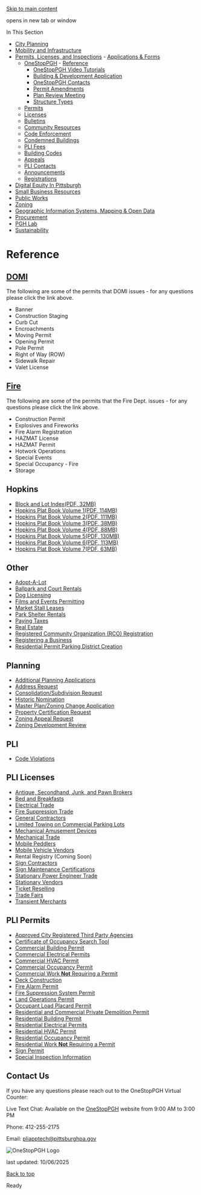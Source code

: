 [Skip to main content](https://www.pittsburghpa.gov/Business-Development/Permits-Licenses-and-Inspections/OneStopPGH/Reference#main-content)

opens in new tab or window

In This Section

- [City Planning](https://www.pittsburghpa.gov/Business-Development/City-Planning)
- [Mobility and Infrastructure](https://www.pittsburghpa.gov/Business-Development/Mobility-and-Infrastructure)
- [Permits, Licenses, and Inspections](https://www.pittsburghpa.gov/Business-Development/Permits-Licenses-and-Inspections)  - [Applications & Forms](https://www.pittsburghpa.gov/Business-Development/Permits-Licenses-and-Inspections/Applications-Forms)
  - [OneStopPGH](https://www.pittsburghpa.gov/Business-Development/Permits-Licenses-and-Inspections/OneStopPGH)    - [Reference](https://www.pittsburghpa.gov/Business-Development/Permits-Licenses-and-Inspections/OneStopPGH/Reference)
    - [OneStopPGH Video Tutorials](https://www.pittsburghpa.gov/Business-Development/Permits-Licenses-and-Inspections/OneStopPGH/OneStopPGH-Tutorials)
    - [Building & Development Application](https://www.pittsburghpa.gov/Business-Development/Permits-Licenses-and-Inspections/OneStopPGH/Building-Development-Application)
    - [OneStopPGH Contacts](https://www.pittsburghpa.gov/Business-Development/Permits-Licenses-and-Inspections/OneStopPGH/OneStopPGH-Contacts)
    - [Permit Amendments](https://www.pittsburghpa.gov/Business-Development/Permits-Licenses-and-Inspections/OneStopPGH/Permit-Amendments)
    - [Plan Review Meeting](https://www.pittsburghpa.gov/Business-Development/Permits-Licenses-and-Inspections/OneStopPGH/Plan-Review-Meeting)
    - [Structure Types](https://www.pittsburghpa.gov/Business-Development/Permits-Licenses-and-Inspections/OneStopPGH/Structure-Types)
  - [Permits](https://www.pittsburghpa.gov/Business-Development/Permits-Licenses-and-Inspections/Permits)
  - [Licenses](https://www.pittsburghpa.gov/Business-Development/Permits-Licenses-and-Inspections/Licenses)
  - [Bulletins](https://www.pittsburghpa.gov/Business-Development/Permits-Licenses-and-Inspections/PLI-Bulletins)
  - [Community Resources](https://www.pittsburghpa.gov/Business-Development/Permits-Licenses-and-Inspections/Community-Resources)
  - [Code Enforcement](https://www.pittsburghpa.gov/Business-Development/Permits-Licenses-and-Inspections/Code-Enforcement)
  - [Condemned Buildings](https://www.pittsburghpa.gov/Business-Development/Permits-Licenses-and-Inspections/Condemned-Buildings)
  - [PLI Fees](https://www.pittsburghpa.gov/Business-Development/Permits-Licenses-and-Inspections/Fees)
  - [Building Codes](https://www.pittsburghpa.gov/Business-Development/Permits-Licenses-and-Inspections/Building-Codes)
  - [Appeals](https://www.pittsburghpa.gov/Business-Development/Permits-Licenses-and-Inspections/Appeals)
  - [PLI Contacts](https://www.pittsburghpa.gov/Business-Development/Permits-Licenses-and-Inspections/Contacts)
  - [Announcements](https://www.pittsburghpa.gov/Business-Development/Permits-Licenses-and-Inspections/Announcements)
  - [Registrations](https://www.pittsburghpa.gov/Business-Development/Permits-Licenses-and-Inspections/Registrations)
- [Digital Equity In Pittsburgh](https://www.pittsburghpa.gov/Business-Development/Digital-Equity-In-Pittsburgh)
- [Small Business Resources](https://www.pittsburghpa.gov/Business-Development/Small-Business-Resources)
- [Public Works](https://www.pittsburghpa.gov/Business-Development/Public-Works)
- [Zoning](https://www.pittsburghpa.gov/Business-Development/Zoning)
- [Geographic Information Systems, Mapping & Open Data](https://www.pittsburghpa.gov/Business-Development/Geographic-Information-Systems-Mapping-Open-Data)
- [Procurement](https://www.pittsburghpa.gov/Business-Development/Procurement)
- [PGH Lab](https://www.pittsburghpa.gov/Business-Development/PGH-Lab)
- [Sustainability](https://www.pittsburghpa.gov/Business-Development/Sustainability)

# Reference

## [DOMI](https://www.pittsburghpa.gov/Business-Development/Mobility-and-Infrastructure/Right-of-Way-Management)

The following are some of the permits that DOMI issues - for any questions please click the link above.

- Banner
- Construction Staging
- Curb Cut
- Encroachments
- Moving Permit
- Opening Permit
- Pole Permit
- Right of Way (ROW)
- Sidewalk Repair
- Valet License

## [Fire](https://www.pittsburghpa.gov/Safety/Fire/Fire-Permit-Information)

The following are some of the permits that the Fire Dept. issues - for any questions please click the link above.

- Construction Permit
- Explosives and Fireworks
- Fire Alarm Registration
- HAZMAT License
- HAZMAT Permit
- Hotwork Operations
- Special Events
- Special Occupancy - Fire
- Storage

## Hopkins

- [Block and Lot Index(PDF, 32MB)](https://www.pittsburghpa.gov/files/assets/city/v/1/pli/documents/block_and_lot_index.pdf)
- [Hopkins Plat Book Volume 1(PDF, 114MB)](https://www.pittsburghpa.gov/files/assets/city/v/1/pli/documents/hopkins_vol_01_1923.pdf)
- [Hopkins Plat Book Volume 2(PDF, 111MB)](https://www.pittsburghpa.gov/files/assets/city/v/1/pli/documents/hopkins_vol_02_1939.pdf)
- [Hopkins Plat Book Volume 3(PDF, 38MB)](https://www.pittsburghpa.gov/files/assets/city/v/1/pli/documents/hopkins_vol_03_1939.pdf)
- [Hopkins Plat Book Volume 4(PDF, 88MB)](https://www.pittsburghpa.gov/files/assets/city/v/1/pli/documents/hopkins_vol_04_1925.pdf)
- [Hopkins Plat Book Volume 5(PDF, 130MB)](https://www.pittsburghpa.gov/files/assets/city/v/1/pli/documents/hopkins_vol_05_1925.pdf)
- [Hopkins Plat Book Volume 6(PDF, 113MB)](https://www.pittsburghpa.gov/files/assets/city/v/1/pli/documents/hopkins_vol_06_1916.pdf)
- [Hopkins Plat Book Volume 7(PDF, 63MB)](https://www.pittsburghpa.gov/files/assets/city/v/1/pli/documents/hopkins_vol_07_1917.pdf)

## Other

- [Adopt-A-Lot](https://www.pittsburghpa.gov/Business-Development/City-Planning/Planning-Programs/Adopt-A-Lot)
- [Ballpark and Court Rentals](https://www.pittsburghpa.gov/Recreation-Events/Park-Permits/Reserve-Park-Shelter/Frequently-Asked-Questions)
- [Dog Licensing](https://www.pittsburghpa.gov/Safety/Animal-Care-Control/Dog-Licenses)
- [Films and Events Permitting](https://www.pittsburghpa.gov/Recreation-Events/Film-Event-Management)
- [Market Stall Leases](https://www.pittsburghpa.gov/Recreation-Events/Events/Farmers-Markets/Farmers-Market-Vendor-Registration)
- [Park Shelter Rentals](https://www.pittsburghpa.gov/Recreation-Events/Park-Permits/Reserve-Park-Shelter)
- [Paying Taxes](https://www.pittsburghpa.gov/City-Government/Finance-Budget/Taxes)
- [Real Estate](https://www.pittsburghpa.gov/City-Government/Finance-Budget/Real-Estate)
- [Registered Community Organization (RCO) Registration](https://www.pittsburghpa.gov/Business-Development/City-Planning/Planning-Programs/Registered-Community-Organizations)
- [Registering a Business](https://www.pittsburghpa.gov/City-Government/Finance-Budget/New-Business-Registration)
- [Residential Permit Parking District Creation](https://www.pittsburghparking.com/Enforcement-and-Metered-Parking/Residential-Parking-Permit-Program)

## Planning

- [Additional Planning Applications](https://www.pittsburghpa.gov/Business-Development/Zoning/Planning-Application-and-Process)
- [Address Request](https://www.pittsburghpa.gov/Business-Development/Zoning/Planning-Application-and-Process)
- [Consolidation/Subdivision Request](https://www.pittsburghpa.gov/Business-Development/Zoning/Planning-Application-and-Process/ConsolidationsSubdivisions)
- [Historic Nomination](https://www.pittsburghpa.gov/Business-Development/City-Planning/Historic-Preservation-Program/Historic-Nominations-archive)
- [Master Plan/Zoning Change Application](https://www.pittsburghpa.gov/Business-Development/Zoning/Planning-Application-and-Process/Institutional-Master-Plan)
- [Property Certification Request](https://www.pittsburghpa.gov/Business-Development/Zoning/Planning-Application-and-Process/Property-Certification)
- [Zoning Appeal Request](https://www.pittsburghpa.gov/Training/DCP-BC-Archive/Zoning-Board-of-Adjustment)
- [Zoning Development Review](https://www.pittsburghpa.gov/Business-Development/Zoning/Plan-Reviews-and-Notices)

## PLI

- [Code Violations](https://www.pittsburghpa.gov/Business-Development/Permits-Licenses-and-Inspections/Code-Enforcement/Top-10-Code-Violations)

## PLI Licenses

- [Antique, Secondhand, Junk, and Pawn Brokers](https://www.pittsburghpa.gov/Business-Development/Permits-Licenses-and-Inspections/Licenses/Business-Licenses/Secondhand-Dealer-Junk-Dealer-Pawnbroker-Licenses)
- [Bed and Breakfasts](https://www.pittsburghpa.gov/Business-Development/Permits-Licenses-and-Inspections/Licenses/Business-Licenses/Bed-and-Breakfast-License)
- [Electrical Trade](https://www.pittsburghpa.gov/Business-Development/Permits-Licenses-and-Inspections/Licenses/Trade-Licenses/Electrical-Trade-License)
- [Fire Suppression Trade](https://www.pittsburghpa.gov/Business-Development/Permits-Licenses-and-Inspections/Licenses/Trade-Licenses/Fire-Suppression-Trade-License)
- [General Contractors](https://www.pittsburghpa.gov/Business-Development/Permits-Licenses-and-Inspections/Licenses/Contractor-Licenses/General-Contractor-Licenses)
- [Limited Towing on Commercial Parking Lots](https://www.pittsburghpa.gov/Business-Development/Permits-Licenses-and-Inspections/Licenses/Business-Licenses/Towing-License)
- [Mechanical Amusement Devices](https://onestoppgh.pittsburghpa.gov/pghprod/pub/lms/Login.aspx)
- [Mechanical Trade](https://www.pittsburghpa.gov/Business-Development/Permits-Licenses-and-Inspections/Licenses/Trade-Licenses/MechanicalHVAC-Trade-License)
- [Mobile Peddlers](https://www.pittsburghpa.gov/Business-Development/Permits-Licenses-and-Inspections/Licenses/Business-Licenses/Mobile-Peddler-License)
- [Mobile Vehicle Vendors](https://www.pittsburghpa.gov/Business-Development/Permits-Licenses-and-Inspections/Licenses/Business-Licenses/Mobile-Vehicle-Vendor-License)
- Rental Registry (Coming Soon)
- [Sign Contractors](https://www.pittsburghpa.gov/Business-Development/Permits-Licenses-and-Inspections/Licenses/Contractor-Licenses/Sign-Contractor-License)
- [Sign Maintenance Certifications](https://onestoppgh.pittsburghpa.gov/pghprod/pub/lms/Login.aspx)
- [Stationary Power Engineer Trade](https://www.pittsburghpa.gov/Business-Development/Permits-Licenses-and-Inspections/Licenses/Trade-Licenses/Stationary-Power-Engineer-License)
- [Stationary Vendors](https://www.pittsburghpa.gov/Business-Development/Permits-Licenses-and-Inspections/Licenses/Business-Licenses/Stationary-Vendor-License)
- [Ticket Reselling](https://www.pittsburghpa.gov/Business-Development/Permits-Licenses-and-Inspections/Licenses/Business-Licenses/Ticket-Reselling-License)
- [Trade Fairs](https://onestoppgh.pittsburghpa.gov/pghprod/pub/lms/Login.aspx)
- [Transient Merchants](https://onestoppgh.pittsburghpa.gov/pghprod/pub/lms/Login.aspx)

## PLI Permits

- [Approved City Registered Third Party Agencies](https://www.pittsburghpa.gov/Business-Development/Permits-Licenses-and-Inspections/Permits/Commercial-Permits/Registered-Third-Party-Agencies)
- [Certificate of Occupancy Search Tool](https://www.pittsburghpa.gov/Business-Development/Permits-Licenses-and-Inspections/Applications-Forms/Other-Applications-Forms/Online-Occupancy-Search)
- [Commercial Building Permit](https://www.pittsburghpa.gov/Business-Development/Permits-Licenses-and-Inspections/Permits/Commercial-Permits/Building-Permit)
- [Commercial Electrical Permits](https://www.pittsburghpa.gov/Business-Development/Permits-Licenses-and-Inspections/Permits/Commercial-Permits/Electrical-Permit)
- [Commercial HVAC Permit](https://www.pittsburghpa.gov/Business-Development/Permits-Licenses-and-Inspections/Permits/Commercial-Permits/HVAC-Permit)
- [Commercial Occupancy Permit](https://www.pittsburghpa.gov/Business-Development/Permits-Licenses-and-Inspections/Permits/Commercial-Permits/Occupancy-Only-Permit)
- [Commercial Work **Not** Requiring a Permit](https://www.pittsburghpa.gov/Business-Development/Permits-Licenses-and-Inspections/Permits/Work-Not-Requiring-a-Permit)
- [Deck Construction](https://www.pittsburghpa.gov/Business-Development/Permits-Licenses-and-Inspections/Permits/Residential-Permits/Deck-Information)
- [Fire Alarm Permit](https://www.pittsburghpa.gov/Business-Development/Permits-Licenses-and-Inspections/Permits/Commercial-Permits/Fire-Alarm)
- [Fire Suppression System Permit](https://www.pittsburghpa.gov/Business-Development/Permits-Licenses-and-Inspections/Permits/Commercial-Permits/Suppression-Systems-Permit)
- [Land Operations Permit](https://www.pittsburghpa.gov/Business-Development/Permits-Licenses-and-Inspections/Permits/Commercial-Permits/Land-Operations-Permit)
- [Occupant Load Placard Permit](https://www.pittsburghpa.gov/Business-Development/Permits-Licenses-and-Inspections/Permits/Commercial-Permits/Occupant-Load-Placard-Permit)
- [Residential and Commercial Private Demolition Permit](https://www.pittsburghpa.gov/Business-Development/Permits-Licenses-and-Inspections/Permits/Commercial-Permits/Private-Demolition)
- [Residential Building Permit](https://www.pittsburghpa.gov/Business-Development/Permits-Licenses-and-Inspections/Permits/Residential-Permits/Building-Permit)
- [Residential Electrical Permits](https://www.pittsburghpa.gov/Business-Development/Permits-Licenses-and-Inspections/Permits/Residential-Permits/Electrical-Permit)
- [Residential HVAC Permit](https://www.pittsburghpa.gov/Business-Development/Permits-Licenses-and-Inspections/Permits/Residential-Permits/Mechanical-Permit)
- [Residential Occupancy Permit](https://www.pittsburghpa.gov/Business-Development/Permits-Licenses-and-Inspections/Permits/Residential-Permits/Occupancy-Only-Permit)
- [Residential Work **Not** Requiring a Permit](https://www.pittsburghpa.gov/Business-Development/Permits-Licenses-and-Inspections/Permits/Work-Not-Requiring-a-Permit)
- [Sign Permit](https://www.pittsburghpa.gov/Business-Development/Permits-Licenses-and-Inspections/Permits/Commercial-Permits/Sign-Permit)
- [Special Inspection Information](https://www.pittsburghpa.gov/Business-Development/Permits-Licenses-and-Inspections/Permits/Commercial-Permits/Special-Inspections)

## Contact Us

If you have any questions please reach out to the OneStopPGH Virtual Counter:

Live Text Chat: Available on the [OneStopPGH](https://onestoppgh.pittsburghpa.gov/) website from 9:00 AM to 3:00 PM

Phone: 412-255-2175

Email: [pliapptech@pittsburghpa.gov](mailto:pliapptech@pittsburghpa.gov)

![OneStopPGH Logo](https://www.pittsburghpa.gov/files/assets/city/v/2/pli/images/onestoppgh-logo-to-host-for-neil-png.png)

last updated: 10/06/2025

[Back to top](https://www.pittsburghpa.gov/Business-Development/Permits-Licenses-and-Inspections/OneStopPGH/Reference#body-top)

Ready
